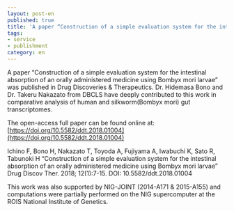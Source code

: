 ```yaml
---
layout: post-en
published: true
title: 'A paper “Construction of a simple evaluation system for the intestinal absorption of an orally administered medicine using Bombyx mori larvae” was published in Drug Discoveries & Therapeutics.'
tags:
- service
- publishment
category: en
---
```

A paper “Construction of a simple evaluation system for the intestinal absorption of an orally administered medicine using Bombyx mori larvae” was published in Drug Discoveries & Therapeutics.
Dr. Hidemasa Bono and Dr. Takeru Nakazato from DBCLS have deeply contributed to this work in comparative analysis of human and silkworm(Bombyx mori) gut transcriptomes.
 
The open-access full paper can be found online at:
[https://doi.org/10.5582/ddt.2018.01004](https://doi.org/10.5582/ddt.2018.01004)
 
Ichino F, Bono H, Nakazato T, Toyoda A, Fujiyama A, Iwabuchi K, Sato R, Tabunoki H
“Construction of a simple evaluation system for the intestinal absorption of an orally administered medicine using Bombyx mori larvae”
Drug Discov Ther. 2018; 12(1):7-15.
DOI: 10.5582/ddt.2018.01004
 
This work was also supported by NIG-JOINT (2014-A171 & 2015-A155) and computations were partially performed on the NIG supercomputer at the ROIS National Institute of Genetics.